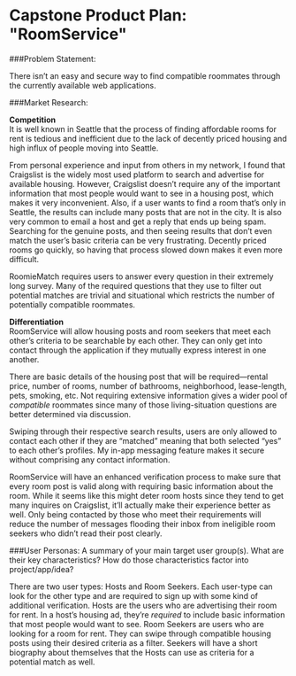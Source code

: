 # Capstone Product Plan: "RoomService"

###Problem Statement:

There isn’t an easy and secure way to find compatible roommates through the currently available web applications.

###Market Research:

<b>Competition</b>  
It is well known in Seattle that the process of finding affordable rooms for rent is tedious and inefficient due to the lack of decently priced housing and high influx of people moving into Seattle.  

From personal experience and input from others in my network, I found that Craigslist is the widely most used platform to search and advertise for available housing. However, Craigslist doesn’t require any of the important information that most people would want to see in a housing post, which makes it very inconvenient. Also, if a user wants to find a room that’s only in Seattle, the results can include many posts that are not in the city.  It is also very common to email a host and get a reply that ends up being spam. Searching for the genuine posts, and then seeing results that don’t even match the user’s basic criteria can be very frustrating. Decently priced rooms go quickly, so having that process slowed down makes it even more difficult.

RoomieMatch requires users to answer every question in their extremely long survey. Many of the required questions that they use to filter out potential matches are trivial and situational which restricts the number of potentially compatible roommates.

<b>Differentiation</b>  
RoomService will allow housing posts and room seekers that meet each other’s criteria to be searchable by each other. They can only get into contact through the application if they mutually express interest in one another.

There are basic details of the housing post that will be required—rental price, number of rooms, number of bathrooms, neighborhood, lease-length, pets, smoking, etc. Not requiring extensive information gives a wider pool of *compatible* roommates since many of those living-situation questions are better determined via discussion.

Swiping through their respective search results, users are only allowed to contact each other if they are “matched” meaning that both selected “yes” to each other’s profiles. My in-app messaging feature makes it secure without comprising any contact information.  

RoomService will have an enhanced verification process to make sure that every room post is valid along with requiring basic information about the room. While it seems like this might deter room hosts since they tend to get many inquires on Craigslist, it’ll actually make their experience better as well. Only being contacted by those who meet their requirements will reduce the number of messages flooding their inbox from ineligible room seekers who didn’t read their post clearly.

###User Personas: A summary of your main target user group(s). What are their key characteristics? How do those characteristics factor into project/app/idea?  

There are two user types: Hosts and Room Seekers. Each user-type can look for the other type and are required to sign up with some kind of additional verification. Hosts are the users who are advertising their room for rent. In a host’s housing ad, they’re *required* to include basic information that most people would want to see. Room Seekers are users who are looking for a room for rent. They can swipe through compatible housing posts using their desired criteria as a filter. Seekers will have a short biography about themselves that the Hosts can use as criteria for a potential match as well.
